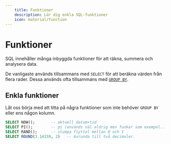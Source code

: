```yaml
---
    title: Funktioner
    description: Lär dig enkla SQL-funktioner
    icon: material/function
---
```


# Funktioner

SQL innehåller många inbyggda funktioner för att räkna, summera och analysera data.

De vanligaste används tillsammans med `SELECT` för att beräkna värden från flera rader. Dessa används ofta tillsammans med [`GROUP BY`](group_by.md).

## Enkla funktioner
Låt oss börja med att titta på några funktioner som inte behöver `GROUP BY` eller ens någon kolumn.
```sql
SELECT NOW();       -- aktuell datum+tid
SELECT PI();        -- pi (används väl aldrig men funkar som exempel...)
SELECT RAND();      -- slumpa flyttal mellan 0 och 1
SELECT ROUND(3.14159, 2)   -- Avrunda till två decimaler.
```




